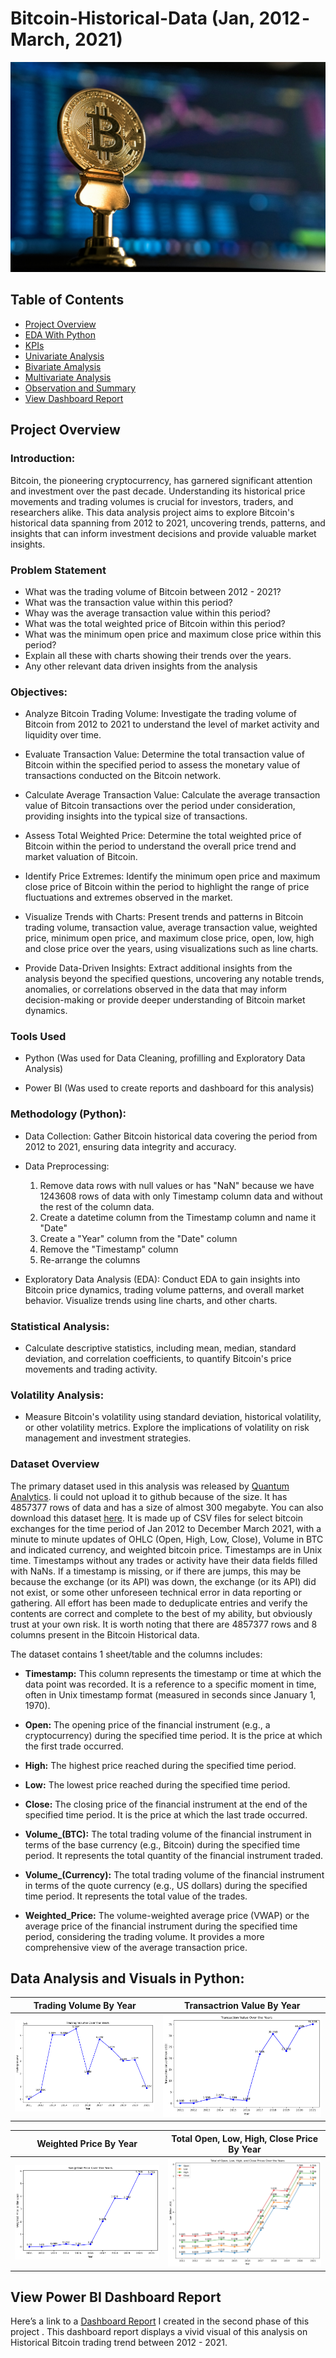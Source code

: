 # Bitcoin-Historical-Data (Jan, 2012 - March, 2021)
![](bitcoin1.jpg)

## Table of Contents
- [Project Overview](#project-overview)
- [EDA With Python](#data-cleaning-and-exploratory-data-analysis-using-python)
- [KPIs](#key-performance-indicators)
- [Univariate Analysis](#univariate-analysis)
- [Bivariate Amalysis](#bivariate-analysis)
- [Multivariate Analysis](#multivariate-analysis)
- [Observation and Summary](#observation-and-summary)
- [View Dashboard Report](#view-power-bi-dashboard-report)

## Project Overview
### Introduction:

Bitcoin, the pioneering cryptocurrency, has garnered significant attention and investment over the past decade. Understanding its historical price movements and trading volumes is crucial for investors, traders, and researchers alike. This data analysis project aims to explore Bitcoin's historical data spanning from 2012 to 2021, uncovering trends, patterns, and insights that can inform investment decisions and provide valuable market insights.
  
### Problem Statement
- What was the trading volume of Bitcoin between 2012 - 2021?
- What was the transaction value within this period?
- Whay was the average transaction value within this period?
- What was the total weighted price of Bitcoin within this period?
- What was the minimum open price and maximum close price within this period?
- Explain all these with charts showing their trends over the years.
- Any other relevant data driven insights from the analysis

### Objectives:

- Analyze Bitcoin Trading Volume: Investigate the trading volume of Bitcoin from 2012 to 2021 to understand the level of market activity and liquidity over time.

- Evaluate Transaction Value: Determine the total transaction value of Bitcoin within the specified period to assess the monetary value of transactions conducted on the Bitcoin network.

- Calculate Average Transaction Value: Calculate the average transaction value of Bitcoin transactions over the period under consideration, providing insights into the typical size of transactions.

- Assess Total Weighted Price: Determine the total weighted price of Bitcoin within the period to understand the overall price trend and market valuation of Bitcoin.

- Identify Price Extremes: Identify the minimum open price and maximum close price of Bitcoin within the period to highlight the range of price fluctuations and extremes observed in the market.

- Visualize Trends with Charts: Present trends and patterns in Bitcoin trading volume, transaction value, average transaction value, weighted price, minimum open price, and maximum close price, open, low, high and close price over the years, using visualizations such as line charts.

- Provide Data-Driven Insights: Extract additional insights from the analysis beyond the specified questions, uncovering any notable trends, anomalies, or correlations observed in the data that may inform decision-making or provide deeper understanding of Bitcoin market dynamics.

### Tools Used
- Python (Was used for Data Cleaning, profilling and Exploratory Data Analysis)
  
- Power BI (Was used to create reports and dashboard for this analysis)

### Methodology (Python):

- Data Collection: Gather Bitcoin historical data covering the period from 2012 to 2021, ensuring data integrity and accuracy.
  
- Data Preprocessing:
    1. Remove data rows with null values or has "NaN" because we have 1243608 rows of data with only Timestamp column data and without the rest of the column data.
    2. Create a datetime column from the Timestamp column and name it "Date"
    3. Create a "Year" column from the "Date" column
    4. Remove the "Timestamp" column
    5. Re-arrange the columns     

- Exploratory Data Analysis (EDA): Conduct EDA to gain insights into Bitcoin price dynamics, trading volume patterns, and overall market behavior. Visualize trends using line charts, and other charts.
  
### Statistical Analysis:

- Calculate descriptive statistics, including mean, median, standard deviation, and correlation coefficients, to quantify Bitcoin's price movements and trading activity.

### Volatility Analysis:

- Measure Bitcoin's volatility using standard deviation, historical volatility, or other volatility metrics. Explore the implications of volatility on risk management and investment strategies.

### Dataset Overview
The primary dataset used in this analysis was released by [Quantum Analytics](https://www.quantumanalyticsco.org/). Ii could not upload it to github because of the size. It has 4857377 rows of data and has a size of almost 300 megabyte. You can also download this dataset [here](https://www.kaggle.com/datasets/mczielinski/bitcoin-historical-data). It is made up of CSV files for select bitcoin exchanges for the time period of Jan 2012 to December March 2021, with a minute to minute updates of OHLC (Open, High, Low, Close), Volume in BTC and indicated currency, and weighted bitcoin price. Timestamps are in Unix time. Timestamps without any trades or activity have their data fields filled with NaNs. If a timestamp is missing, or if there are jumps, this may be because the exchange (or its API) was down, the exchange (or its API) did not exist, or some other unforeseen technical error in data reporting or gathering. All effort has been made to deduplicate entries and verify the contents are correct and complete to the best of my ability, but obviously trust at your own risk. It is worth noting that there are 4857377 rows and 8 columns present in the Bitcoin Historical data.

The dataset contains 1 sheet/table and the columns includes:

- **Timestamp:** This column represents the timestamp or time at which the data point was recorded. It is a reference to a specific moment in time, often in Unix timestamp format (measured in seconds since January 1, 1970).

- **Open:** The opening price of the financial instrument (e.g., a cryptocurrency) during the specified time period. It is the price at which the first trade occurred.

- **High:** The highest price reached during the specified time period.

- **Low:** The lowest price reached during the specified time period.

- **Close:** The closing price of the financial instrument at the end of the specified time period. It is the price at which the last trade occurred.

- **Volume_(BTC):** The total trading volume of the financial instrument in terms of the base currency (e.g., Bitcoin) during the specified time period. It represents the total quantity of the financial instrument traded.

- **Volume_(Currency):** The total trading volume of the financial instrument in terms of the quote currency (e.g., US dollars) during the specified time period. It represents the total value of the trades.

- **Weighted_Price:** The volume-weighted average price (VWAP) or the average price of the financial instrument during the specified time period, considering the trading volume. It provides a more comprehensive view of the average transaction price.

## Data Analysis and Visuals in Python:

Trading Volume By Year             | Transactrion Value By Year        
:---------------------------------:|:--------------------------------:|
 ![](Trading_Volume_By_Year.png)   |![](Transaction_Value_By_Year.png)


 Weighted Price By Year                     |Total Open, Low, High, Close Price By Year 
:------------------------------------------:|:-------------------------------------:|
 ![](Weighted_Price_Value_By_Year.png)      |![](Open_Low_High_Close_Prices_By_Year.png)  


## View Power BI Dashboard Report
Here’s a link to a [Dashboard Report](https://app.powerbi.com/view?r=eyJrIjoiYTczNTZlNzgtYzJiYS00OWZlLThiNTEtNTMxMzk2ZGM5ZjNkIiwidCI6IjdlYzI5NjU5LTNjZjItNGYzZi1hYmIzLWE3MjJlZGY3ZmYyZCJ9)
 I created in the second phase of this project . This dashboard report displays a vivid visual of this analysis on Historical Bitcoin trading trend between 2012 - 2021.
